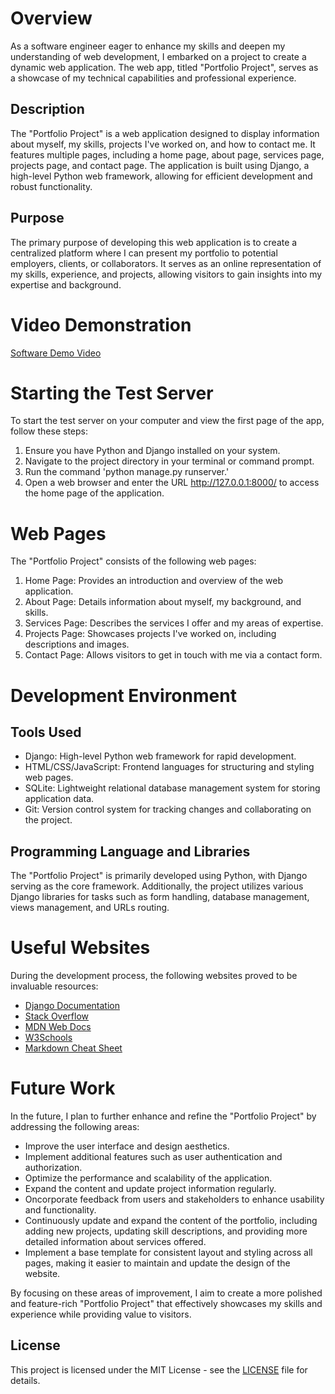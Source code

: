 # Overview

As a software engineer eager to enhance my skills and deepen my understanding of web development, I embarked on a project to create a dynamic web application. The web app, titled "Portfolio Project", serves as a showcase of my technical capabilities and professional experience.

## Description
The "Portfolio Project" is a web application designed to display information about myself, my skills, projects I've worked on, and how to contact me. It features multiple pages, including a home page, about page, services page, projects page, and contact page. The application is built using Django, a high-level Python web framework, allowing for efficient development and robust functionality.

## Purpose
The primary purpose of developing this web application is to create a centralized platform where I can present my portfolio to potential employers, clients, or collaborators. It serves as an online representation of my skills, experience, and projects, allowing visitors to gain insights into my expertise and background.

# Video Demonstration

[Software Demo Video](http://youtube.link.goes.here)

# Starting the Test Server
To start the test server on your computer and view the first page of the app, follow these steps:
1. Ensure you have Python and Django installed on your system.
2. Navigate to the project directory in your terminal or command prompt.
3. Run the command 'python manage.py runserver.'
4. Open a web browser and enter the URL http://127.0.0.1:8000/ to access the home page of the application.

# Web Pages

The "Portfolio Project" consists of the following web pages:

1. Home Page: Provides an introduction and overview of the web application.
2. About Page: Details information about myself, my background, and skills.
3. Services Page: Describes the services I offer and my areas of expertise.
4. Projects Page: Showcases projects I've worked on, including descriptions and images.
5. Contact Page: Allows visitors to get in touch with me via a contact form.

# Development Environment

## Tools Used
- Django: High-level Python web framework for rapid development.
- HTML/CSS/JavaScript: Frontend languages for structuring and styling web pages.
- SQLite: Lightweight relational database management system for storing application data.
- Git: Version control system for tracking changes and collaborating on the project.

## Programming Language and Libraries
The "Portfolio Project" is primarily developed using Python, with Django serving as the core framework. Additionally, the project utilizes various Django libraries for tasks such as form handling, database management, views management, and URLs routing.

# Useful Websites

During the development process, the following websites proved to be invaluable resources:

* [Django Documentation](https://docs.djangoproject.com/en/)
* [Stack Overflow](https://stackoverflow.com/)
* [MDN Web Docs](https://developer.mozilla.org/en-US/)
* [W3Schools](https://www.w3schools.com/)
* [Markdown Cheat Sheet](https://www.markdownguide.org/cheat-sheet/)

# Future Work

In the future, I plan to further enhance and refine the "Portfolio Project" by addressing the following areas:

- Improve the user interface and design aesthetics.
- Implement additional features such as user authentication and authorization.
- Optimize the performance and scalability of the application.
- Expand the content and update project information regularly.
- Oncorporate feedback from users and stakeholders to enhance usability and functionality.
- Continuously update and expand the content of the portfolio, including adding new projects, updating skill descriptions, and providing more detailed information about services offered.
- Implement a base template for consistent layout and styling across all pages, making it easier to maintain and update the design of the website.

By focusing on these areas of improvement, I aim to create a more polished and feature-rich "Portfolio Project" that effectively showcases my skills and experience while providing value to visitors.

## License

This project is licensed under the MIT License - see the [LICENSE](docs/LICENSE) file for details.